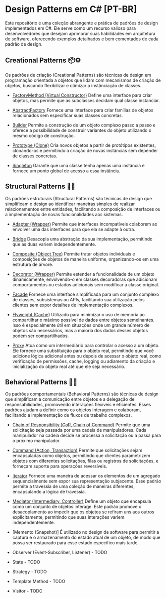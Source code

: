 # Design Patterns em C# [PT-BR]

Este repositório é uma coleção abrangente e prática de padrões de design implementados em C#. Ele serve como um recurso valioso para desenvolvedores que desejam aprimorar suas habilidades em arquitetura de software, oferecendo exemplos detalhados e bem comentados de cada padrão de design.

## Creational Patterns 📦⚙️
Os padrões de criação (Creational Patterns) são técnicas de design em programação orientada a objetos que lidam com mecanismos de criação de objetos, buscando flexibilizar e otimizar a instânciação de classes.

- [FactoryMethod (Virtual Constructor)](CreationalPatterns/FactoryMethod)
Define uma interface para criar objetos, mas permite que as subclasses decidam qual classe instanciar.

- [AbstractFactory](CreationalPatterns/AbstractFactory)
Fornece uma interface para criar famílias de objetos relacionados sem especificar suas classes concretas.

- [Builder](CreationalPatterns/Builder)
Permite a construção de um objeto complexo passo a passo e oferece a possibilidade de construir variantes do objeto utilizando o mesmo código de construção.

- [Prototype (Clone)](CreationalPatterns/Prototype)
Cria novos objetos a partir de protótipos existentes, clonando-os e permitindo a criação de novas instâncias sem depender de classes concretas.

- [Singleton](CreationalPatterns/Singleton)
Garante que uma classe tenha apenas uma instância e fornece um ponto global de acesso a essa instância.

## Structural Patterns 🧱🔗
Os padrões estruturais (Structural Patterns) são técnicas de design que simplificam o design ao identificar maneiras simples de realizar relacionamentos entre entidades, facilitando a composição de interfaces ou a implementação de novas funcionalidades aos sistemas.

- [Adapter (Wrapper)](StructuralPatterns/Adapter)
Permite que interfaces incompatíveis colaborem ao envolver uma das interfaces para que ela se adapte à outra.

- [Bridge](StructuralPatterns/Bridge)
Desacopla uma abstração da sua implementação, permitindo que as duas variem independentemente.

- [Composite (Object Tree)](StructuralPatterns/Composite)
Permite tratar objetos individuais e composições de objetos de maneira uniforme, organizando-os em uma estrutura de árvore.

- [Decorator (Wrapper)](StructuralPatterns/Decorator)
Permite estender a funcionalidade de um objeto dinamicamente, envolvendo-o em classes decoradoras que adicionam comportamentos ou estados adicionais sem modificar a classe original.

- [Facade](StructuralPatterns/Facade)
Fornece uma interface simplificada para um conjunto complexo de classes, subsistemas ou APIs, facilitando sua utilização pelos clientes sem expor detalhes de implementação complexos.

- [Flyweight (Cache)](StructuralPatterns/Flyweight)
Utilizado para minimizar o uso de memória ao compartilhar o máximo possível de dados entre objetos semelhantes. Isso é especialmente útil em situações onde um grande número de objetos são necessários, mas a maioria dos dados desses objetos podem ser compartilhados.
 
- [Proxy](StructuralPatterns/Proxy)
Atua como um intermediário para controlar o acesso a um objeto. Ele fornece uma substituição para o objeto real, permitindo que você adicione lógica adicional antes ou depois de acessar o objeto real, como verificação de permissões, cache, logging ou adiamento da criação e inicialização do objeto real até que ele seja necessário.

## Behavioral Patterns 🧠🔄
Os padrões comportamentais (Behavioral Patterns) são técnicas de design que simplificam a comunicação entre objetos e a delegação de responsabilidades, promovendo interações flexíveis e eficientes. Esses padrões ajudam a definir como os objetos interagem e colaboram, facilitando a implementação de fluxos de trabalho complexos.

- [Chain of Responsibility (CoR, Chain of Command)](BehavioralPatterns/ChainOfResponsibility)
Permite que uma solicitação seja passada por uma cadeia de manipuladores. Cada manipulador na cadeia decide se processa a solicitação ou a passa para o próximo manipulador.

- [Command (Action, Transaction)](BehavioralPatterns/Command)
Permite que solicitações sejam encapsuladas como objetos, permitindo que clientes parametrizem objetos com diferentes solicitações, filas ou registros de solicitações, e forneçam suporte para operações reversíveis.

- [Iterator](BehavioralPatterns/Iterator)
Fornece uma maneira de acessar os elementos de um agregado sequencialmente sem expor sua representação subjacente. Esse padrão permite a travessia de uma coleção de maneiras diferentes, encapsulando a lógica de travessia.

- [Mediator (Intermediary, Controller)](BehavioralPatterns/Mediator)
Define um objeto que encapsula como um conjunto de objetos interage. Este padrão promove o desacoplamento ao impedir que os objetos se refiram uns aos outros explicitamente, permitindo que suas interações variem independentemente.

- [Memento (Snapshot)]
É utilizado no design de software para permitir a captura e o armazenamento do estado atual de um objeto, de modo que possa ser restaurado para esse estado específico mais tarde. 

- Observer (Event-Subscriber, Listener) - TODO

- State - TODO

- Strategy - TODO

- Template Method - TODO

- Visitor - TODO